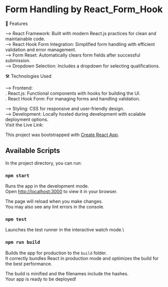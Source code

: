 # Form Handling by React_Form_Hook

🚀 Features                                                                                                                                                                  

--> React Framework: Built with modern React.js practices for clean and maintainable code.                                                                                    
--> React Hook Form Integration: Simplified form handling with efficient validation and error management.                                                                     
--> Form Reset: Automatically clears form fields after successful submission.                                                                                                 
--> Dropdown Selection: Includes a dropdown for selecting qualifications.                                                                                                     

🛠️ Technologies Used                                                                                                                                                         

--> Frontend:                                                                                                                                                                
     . React.js: Functional components with hooks for building the UI.                                                                                                        
     . React Hook Form: For managing forms and handling validation.                                                                                                          

--> Styling: CSS for responsive and user-friendly design.                                                                                                                     
--> Development: Locally hosted during development with scalable deployment options.                                                                                           
Visit the Live Link: 

This project was bootstrapped with [Create React App](https://github.com/facebook/create-react-app).

## Available Scripts

In the project directory, you can run:

### `npm start`

Runs the app in the development mode.\
Open [http://localhost:3000](http://localhost:3000) to view it in your browser.

The page will reload when you make changes.\
You may also see any lint errors in the console.

### `npm test`

Launches the test runner in the interactive watch mode.\
### `npm run build`

Builds the app for production to the `build` folder.\
It correctly bundles React in production mode and optimizes the build for the best performance.

The build is minified and the filenames include the hashes.\
Your app is ready to be deployed!

